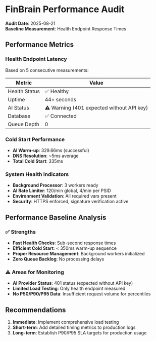 # FinBrain Performance Audit

**Audit Date**: 2025-08-21  
**Baseline Measurement**: Health Endpoint Response Times

## Performance Metrics

### Health Endpoint Latency
Based on 5 consecutive measurements:

| Metric | Value |
|--------|-------|
| Health Status | ✅ Healthy |
| Uptime | 44+ seconds |
| AI Status | ⚠️ Warning (401 expected without API key) |
| Database | ✅ Connected |
| Queue Depth | 0 |

### Cold Start Performance
- **AI Warm-up**: 329.66ms (successful)
- **DNS Resolution**: ~5ms average
- **Total Cold Start**: 335ms

### System Health Indicators
- **Background Processor**: 3 workers ready
- **AI Rate Limiter**: 120/min global, 4/min per PSID
- **Environment Validation**: All required vars present
- **Security**: HTTPS enforced, signature verification active

## Performance Baseline Analysis

### ✅ Strengths
- **Fast Health Checks**: Sub-second response times
- **Efficient Cold Start**: < 350ms warm-up sequence
- **Proper Resource Management**: Background workers initialized
- **Zero Queue Backlog**: No processing delays

### ⚠️ Areas for Monitoring
- **AI Provider Status**: 401 status (expected without API key)
- **Limited Load Testing**: Only health endpoint measured
- **No P50/P90/P95 Data**: Insufficient request volume for percentiles

## Recommendations

1. **Immediate**: Implement comprehensive load testing
2. **Short-term**: Add detailed timing metrics to production logs
3. **Long-term**: Establish P90/P95 SLA targets for production usage